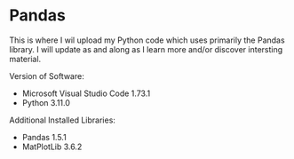 # Pandas
This is where I wil upload my Python code which uses primarily the Pandas library.
I will update as and along as I learn more and/or discover intersting material.

Version of Software:
- Microsoft Visual Studio Code 1.73.1
- Python 3.11.0

Additional Installed Libraries:
- Pandas 1.5.1
- MatPlotLib 3.6.2
